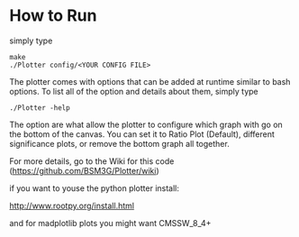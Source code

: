 # How to Run

simply type
```
make
./Plotter config/<YOUR CONFIG FILE>
```

The plotter comes with options that can be added at runtime similar to bash options.  To list all of the option and details about them, simply type

`./Plotter -help`

The option are what allow the plotter to configure which graph with go on the bottom of the canvas.  You can set it to Ratio Plot (Default), different significance plots, or remove the bottom graph all together.

For more details, go to the Wiki for this code (https://github.com/BSM3G/Plotter/wiki)



if you want to youse the python plotter install:

http://www.rootpy.org/install.html

and for madplotlib plots you might want CMSSW_8_4+






